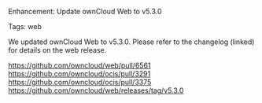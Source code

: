 Enhancement: Update ownCloud Web to v5.3.0

Tags: web

We updated ownCloud Web to v5.3.0. Please refer to the changelog (linked) for details on the web release.

https://github.com/owncloud/web/pull/6561
https://github.com/owncloud/ocis/pull/3291
https://github.com/owncloud/ocis/pull/3375
https://github.com/owncloud/web/releases/tag/v5.3.0
